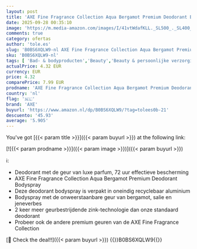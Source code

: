 ```yaml
---
layout: post
title: 'AXE Fine Fragrance Collection Aqua Bergamot Premium Deodorant Bodyspray  72 uur effectieve bescherming met de geur van luxe parfum 150 ml'
date: 2025-09-28 00:35:10
image: 'https://m.media-amazon.com/images/I/41vtWdafKLL._SL500_._SL400_.jpg'
comments: true
category: ofertas
author: 'tole.es'
slug: 'B0BS6XQLW9-nl AXE Fine Fragrance Collection Aqua Bergamot Premium...'
sku: 'B0BS6XQLW9-nl'
tags: [ 'Bad- & bodyproducten','Beauty','Beauty & persoonlijke verzorging','Deodorant','Deodorants & anti-transpiranten','axe','🇳🇱', ]
actualPrice: 4.32 EUR
currency: EUR
price: 4.32
comparePrice: 7.99 EUR
prodname: 'AXE Fine Fragrance Collection Aqua Bergamot Premium Deodorant Bodyspray  72 uur effectieve bescherming met de geur van luxe parfum 150 ml'
country: 'nl'
flag: '🇳🇱'
brand: 'AXE'
buyurl: 'https://www.amazon.nl/dp/B0BS6XQLW9/?tag=tolees0b-21'
descuento: '45.93'
average: '5.905'
---
```


You've got [{{< param title >}}]({{< param buyurl >}}) at the following link:

[![{{< param prodname >}}]({{< param image >}})]({{< param buyurl >}})

ℹ️:

- Deodorant met de geur van luxe parfum, 72 uur effectieve bescherming
- AXE Fine Fragrance Collection Aqua Bergamot Premium Deodorant Bodyspray
- Deze deodorant bodyspray is verpakt in oneindig recyclebaar aluminium
- Bodyspray met de onweerstaanbare geur van bergamot, salie en jeneverbes
- 2 keer meer geurbestrijdende zink-technologie dan onze standaard deodorant
- Probeer ook de andere premium geuren van de AXE Fine Fragrance Collection

[🛒 Check the deal!!]({{< param buyurl >}})
{{<world>}}B0BS6XQLW9{{</world>}}

